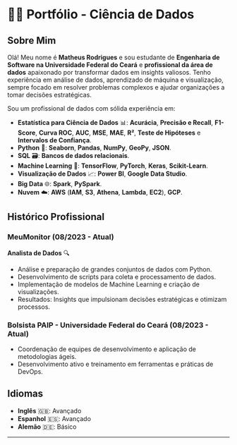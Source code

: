 # 🧑‍💻 Portfólio - Ciência de Dados

## Sobre Mim

Olá! Meu nome é **Matheus Rodrigues** e sou estudante de **Engenharia de Software na Universidade Federal do Ceará** e **profissional da área de dados** apaixonado por transformar dados em insights valiosos. Tenho experiência em análise de dados, aprendizado de máquina e visualização, sempre focado em resolver problemas complexos e ajudar organizações a tomar decisões estratégicas.

Sou um profissional de dados com sólida experiência em:

- **Estatística para Ciência de Dados** 📊: **Acurácia**, **Precisão e Recall**, **F1-Score**, **Curva ROC**, **AUC**, **MSE**, **MAE**, **R²**, **Teste de Hipóteses** e **Intervalos de Confiança**.
- **Python** 🐍: **Seaborn**, **Pandas**, **NumPy**, **GeoPy**, **JSON**.
- **SQL** 🗃️: **Bancos de dados relacionais**.
- **Machine Learning** 🤖: **TensorFlow**, **PyTorch**, **Keras**, **Scikit-Learn**.
- **Visualização de Dados** 📈: **Power BI**, **Google Data Studio**.
- **Big Data** 🌐: **Spark**, **PySpark**.
- **Nuvem** ☁️: **AWS** (**IAM**, **S3**, **Athena**, **Lambda**, **EC2**), **GCP**.

## Histórico Profissional

### MeuMonitor (08/2023 - Atual) 
**Analista de Dados** 🔍

- Análise e preparação de grandes conjuntos de dados com Python.
- Desenvolvimento de scripts para coleta e processamento de dados.
- Implementação de modelos de Machine Learning e criação de visualizações.
- Resultados: Insights que impulsionam decisões estratégicas e otimizam processos.

### Bolsista PAIP - Universidade Federal do Ceará (08/2023 - Atual) 

- Coordenação de equipes de desenvolvimento e aplicação de metodologias ágeis.
- Desenvolvimento ativo e treinamento em ferramentas e práticas de DevOps.

## Idiomas

- **Inglês** 🇬🇧: Avançado
- **Espanhol** 🇪🇸: Avançado
- **Alemão** 🇩🇪: Básico

---
